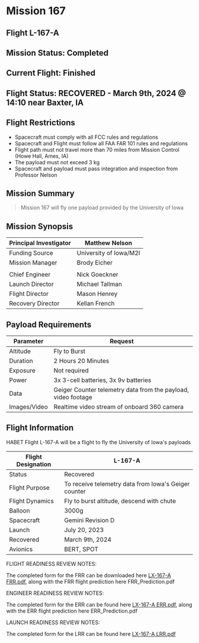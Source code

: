 # Mission 167
## Flight L-167-A

## Mission Status: Completed

## Current Flight: Finished

## Flight Status: RECOVERED - March 9th, 2024 @ 14:10 near Baxter, IA


## Flight Restrictions

* Spacecraft must comply with all FCC rules and regulations
* Spacecraft and Flight must follow all FAA FAR 101 rules and regulations
* Flight path must not travel more than 70 miles from Mission Control (Howe Hall, Ames, IA)
* The payload must not exceed 3 kg
* Spacecraft and payload must pass integration and inspection from Professor Nelson

## Mission Summary

> Mission 167 will fly one payload provided by the University of Iowa

## Mission Synopsis

| Principal Investigator | **Matthew Nelson** |
| --- | --- |
| Funding Source | University of Iowa/M2I |
| Mission Manager | Brody Eicher |
|  |  |
| Chief Engineer | Nick Goeckner |
| Launch Director | Michael Tallman |
| Flight Director | Mason Henrey |
| Recovery Director | Kellan French |

## Payload Requirements

| Parameter | Request |
| --- | --- |
| Altitude | Fly to Burst |
| Duration | 2 Hours 20 Minutes |
| Exposure | Not required |
| Power | 3x 3-cell batteries, 3x 9v batteries |
| Data | Geiger Counter telemetry data from the payload, video footage |
| Images/Video | Realtime video stream of onboard 360 camera |

## Flight Information

HABET Flight L-167-A will be a flight to fly the University of Iowa's payloads

| Flight Designation | L-167-A |
| --- | --- |
| Status | Recovered |
| Flight Purpose | To receive telemetry data from Iowa's Geiger counter |
| Flight Dynamics | Fly to burst altitude, descend with chute |
| Balloon | 3000g |
| Spacecraft | Gemini Revision D |
| Launch | July 20, 2023 |
| Recovered | March 9th, 2024 |
| Avionics | BERT, SPOT |

FLIGHT READINESS REVIEW NOTES:

The completed form for the FRR can be downloaded here [LX-167-A FRR.pdf](LX-167-A%20FRR.pdf), along with the FRR flight prediction here FRR_Prediction.pdf

ENGINEER READINESS REVIEW NOTES:

The completed form for the ERR can be found here [LX-167-A ERR.pdf](LX-167-A%20ERR.pdf), along with the ERR flight prediction here ERR_Prediction.pdf

LAUNCH READINESS REVIEW NOTES:

The completed form for the LRR can be found here [LX-167-A LRR.pdf](LX-167-A%20LRR.pdf)

